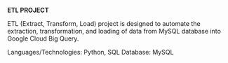 **ETL PROJECT**

ETL (Extract, Transform, Load) project is designed to automate the extraction, transformation, and loading of data from MySQL database into Google Cloud Big Query. 

Languages/Technologies: Python, SQL
Database: MySQL
